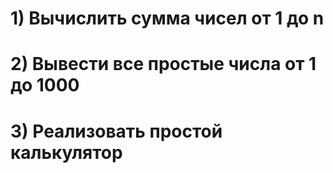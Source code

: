 # 1) Вычислить сумма чисел от 1 до n
# 2) Вывести все простые числа от 1 до 1000
# 3) Реализовать простой калькулятор
